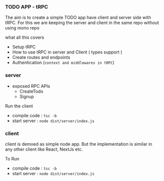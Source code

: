 ### TODO APP - tRPC

The aim is to create a simple TODO app have client and server side with tRPC.
For this we are keeping the server and client in the same repo without using mono repo

what all this covers

- Setup tRPC
- How to use tRPC in server and Client ( types support )
- Create routes and endpoints
- Authentication (`context and middlewares in tRPC`)

### server

- exposed RPC APIs
  - CreateTodo
  - Signup

Run the client

- compile code : `tsc -b`
- start server : `node dist/server/index.js`

### client

client is demoed as simple node app. But the implementation is similar in any other client like React, NextJs etc.

To Run

- compile code : `tsc -b`
- start server : `node dist/server/index.js`
